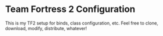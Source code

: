 # Team Fortress 2 Configuration

This is my TF2 setup for binds, class configuration, etc. Feel free to clone, download, modify, distribute, whatever!
